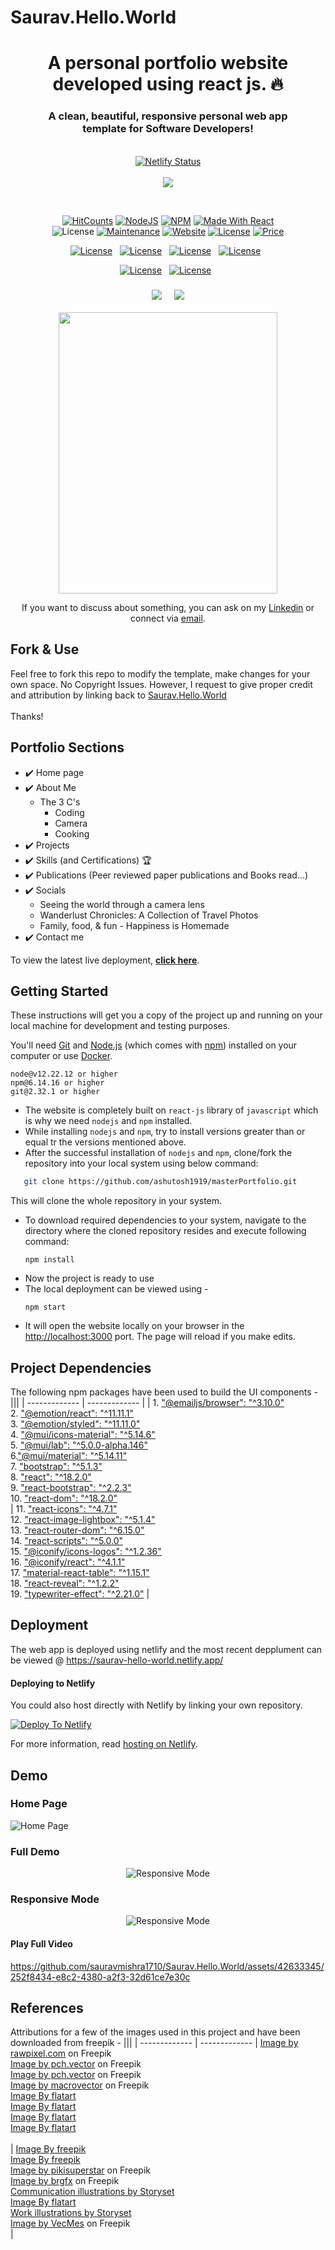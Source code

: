 # Saurav.Hello.World


<h1 align="center"> A personal portfolio website developed using react js. 🔥 </h1> 
<h3 align="center"> A clean, beautiful, responsive personal web app <br /> template for Software Developers! </h3>

<p align="center">
  </br>
    <a href="https://app.netlify.com/sites/saurav-hello-world/deploys"><img alt="Netlify Status" src="https://api.netlify.com/api/v1/badges/28e7b6b5-700f-4f3d-b6e1-dfe925e05ba1/deploy-status?style=flat-square" /></a>
  </br></br>
  <a href="https://saurav-hello-world.netlify.app"><img src="https://github.com/sauravmishra1710/Saurav.Hello.World/blob/0014828caa1b6beedc52e7a41520c6fb903bec37/src/img/readme%20_resources/view-deployment--saurav.hello.world.svg"/</a>
</p>
</br>
<p align="center">
  <a href="http://hits.dwyl.com/sauravmishra1710/SauravHelloWorld"><img alt="HitCounts" src="https://hits.dwyl.com/sauravmishra1710/SauravHelloWorld.svg?style=flat-square" /></a>
  <a href="https://nodejs.org/en/blog/release/v12.13.0/"><img alt="NodeJS" src="https://img.shields.io/badge/node-12.22.12-important?style=flat-square" /></a>
  <a href="https://www.npmjs.com/package/npm/v/6.13.4"><img alt="NPM" src="https://img.shields.io/badge/npm-6.14.16-blueviolet?style=flat-square" /></a>
  <a href="https://reactjs.org/"><img alt="Made With React" src="https://img.shields.io/badge/made%20with-react-61DAFB?style=flat-square" /></a>
  <br/>
  <a ><img alt="License" src="https://img.shields.io/badge/no-copyright-issues" /></a>
  <a href="https://github.com/sauravmishra1710/Saurav.Hello.World/commits/main/"><img alt="Maintenance" src="https://img.shields.io/badge/maintained-yes-green.svg?style=flat-square" /></a>
  <a href="http://badges.mit-license.org/"><img alt="Website" src="https://img.shields.io/badge/website-up-yellow?style=flat-square" /></a>
  <a href="https://saurav-hello-world.netlify.app/"><img alt="License" src="http://img.shields.io/:license-mit-blue.svg?style=flat-square?style=flat-square" /></a>
  <a href="https://img.shields.io/badge/price-free-ff69b4"><img alt="Price" src="https://img.shields.io/badge/price-free-ff69b4?style=flat-square" /></a>
</p>
<p align="center">
  <a href="https://forthebadge.com"><img alt="License" src="https://forthebadge.com/images/badges/built-with-love.svg?style=flat-square?style=flat-square" /></a> &nbsp;
  <a href="https://forthebadge.com"><img alt="License" src="https://forthebadge.com/images/badges/made-with-javascript.svg?style=flat-square?style=flat-square" /></a> &nbsp;
  <a href="https://forthebadge.com"><img alt="License" src="https://forthebadge.com/images/badges/open-source.svg?style=flat-square?style=flat-square" /></a> &nbsp;
  <a href="https://forthebadge.com"><img alt="License" src="https://forthebadge.com/images/badges/powered-by-coffee.svg?style=flat-square?style=flat-square" /></a> &nbsp;
</p>

<p align="center">
  <a href="https://forthebadge.com"><img alt="License" src="https://img.shields.io/github/stars/sauravmishra1710/Saurav.Hello.World?color=red&logo=github&style=for-the-badge" /></a> &nbsp;
  <a href="https://forthebadge.com"><img alt="License" src="https://img.shields.io/github/forks/sauravmishra1710/Saurav.Hello.World?color=red&logo=github&style=for-the-badge" /></a> &nbsp;
</p>

<h3 align="center">
    <a href="https://github.com/sauravmishra1710/Saurav.Hello.World/issues"><img src="https://github.com/sauravmishra1710/Saurav.Hello.World/blob/dev/src/img/readme%20_resources/report-a-bug.svg"/></a> &nbsp; &nbsp;
    <a href="https://github.com/sauravmishra1710/Saurav.Hello.World/issues"><img src="https://github.com/sauravmishra1710/Saurav.Hello.World/blob/dev/src/img/readme%20_resources/request-a-feature.svg"/></a>
</h3>


<p align="center">
  <img src="https://github.com/sauravmishra1710/Saurav.Hello.World/blob/dev/src/img/readme%20_resources/SplashScreen.jpg" width="350" height="450">
</p>
<p align="center">If you want to discuss about something, you can ask on my <a href="https://www.linkedin.com/in/saurav-mishra1710/">Linkedin</a> or connect via <a href="mailto:saurav.mishra@live.com">email</a>.</p>

## Fork & Use
<p>
  Feel free to fork this repo to modify the template, make changes for your own space. No Copyright Issues. However, I request to give proper credit and attribution by linking back to 
  <a href="https://github.com/sauravmishra1710/Saurav.Hello.World/">Saurav.Hello.World</a> </br></br> Thanks!
</p>

## Portfolio Sections
- ✔️ Home page<br>
- ✔️ About Me<br>
  - The 3 C's
    - Coding
    - Camera
    - Cooking<br>
- ✔️ Projects<br>
- ✔️ Skills (and Certifications) 🏆<br>
- ✔️ Publications (Peer reviewed paper publications and Books read...)<br>
- ✔️ Socials
    - Seeing the world through a camera lens
    - Wanderlust Chronicles: A Collection of Travel Photos
    - Family, food, & fun - Happiness is Homemade
- ✔️ Contact me

To view the latest live deployment, **[click here](https://saurav-hello-world.netlify.app/)**.

## Getting Started

These instructions will get you a copy of the project up and running on your local machine for development and testing purposes.

You'll need [Git](https://git-scm.com) and [Node.js](https://nodejs.org/en/download/) (which comes with [npm](http://npmjs.com)) installed on your computer or use [Docker](https://www.docker.com/products/docker-desktop).

```
node@v12.22.12 or higher
npm@6.14.16 or higher
git@2.32.1 or higher
```
- The website is completely built on `react-js` library of `javascript` which is why we need `nodejs` and `npm` installed.
- While installing `nodejs` and `npm`, try to install versions greater than or equal tr the versions mentioned above.
- After the successful installation of `nodejs` and `npm`, clone/fork the repository into your local system using below command:
```bash
   git clone https://github.com/ashutosh1919/masterPortfolio.git
  ```
  This will clone the whole repository in your system.
- To download required dependencies to your system, navigate to the directory where the cloned repository resides and execute following command:
  ```node
  npm install
  ```
- Now the project is ready to use
- The local deployment can be viewed using -
   ```node
  npm start
   ```
- It will open the website locally on your browser in the [http://localhost:3000](http://localhost:3000) port.
The page will reload if you make edits.

## Project Dependencies

The following npm packages have been used to build the UI components - 
|||
| ------------- | ------------- |
| 1. ["@emailjs/browser": "^3.10.0"](https://www.npmjs.com/package/@emailjs/browser) <br> 2. ["@emotion/react": "^11.11.1"](https://www.npmjs.com/package/@emotion/react)<br> 3. ["@emotion/styled": "^11.11.0"](https://www.npmjs.com/package/@emotion/styled)<br> 4. ["@mui/icons-material": "^5.14.6"](https://www.npmjs.com/package/@mui/icons-material)<br> 5. ["@mui/lab": "^5.0.0-alpha.146"](https://www.npmjs.com/package/@mui/lab)<br> 6.["@mui/material": "^5.14.11"](https://www.npmjs.com/package/@mui/material)<br> 7. ["bootstrap": "^5.1.3"](https://www.npmjs.com/package/bootstrap)<br> 8. ["react": "^18.2.0"](https://www.npmjs.com/package/react)<br> 9. ["react-bootstrap": "^2.2.3"](https://www.npmjs.com/package/react-bootstrap)<br> 10. ["react-dom": "^18.2.0"](https://www.npmjs.com/package/react-dom)<br> | 11. ["react-icons": "^4.7.1"](https://www.npmjs.com/package/react-icons) <br>12. ["react-image-lightbox": "^5.1.4"](https://www.npmjs.com/package/react-image-lightbox) <br>13. ["react-router-dom": "^6.15.0"](https://www.npmjs.com/package/react-router-dom) <br>14. ["react-scripts": "^5.0.0"](https://www.npmjs.com/package/react-scripts) <br>15. ["@iconify/icons-logos": "^1.2.36"](https://www.npmjs.com/package/@iconify-icons/logos) <br>16. ["@iconify/react": "^4.1.1"](https://www.npmjs.com/package/@iconify/react) <br>17. ["material-react-table": "^1.15.1"](https://www.npmjs.com/package/material-react-table) <br>18. ["react-reveal": "^1.2.2"](https://www.npmjs.com/package/react-reveal) <br>19. ["typewriter-effect": "^2.21.0"](https://www.npmjs.com/package/typewriter-effect) |

## Deployment
The web app is deployed using netlify and the most recent depplument can be viewed @ https://saurav-hello-world.netlify.app/
#### Deploying to Netlify

You could also host directly with Netlify by linking your own repository.

[![Deploy To Netlify](https://www.netlify.com/img/deploy/button.svg)](https://app.netlify.com/start/deploy?repository=https://github.com/sauravmishra1710/Saurav.Hello.World)

For more information, read [hosting on Netlify](https://create-react-app.dev/docs/deployment/#netlify).

## Demo
### Home Page
![Home Page](https://github.com/sauravmishra1710/Saurav.Hello.World/blob/dev/src/img/readme%20_resources/ReadMeImg.jpg)

### Full Demo
<p align="center">
  <img src="https://github.com/sauravmishra1710/Saurav.Hello.World/blob/dev/src/img/readme%20_resources/FullDemo.gif" alt="Responsive Mode" />
</p>

### Responsive Mode
<p align="center">
  <img src="https://github.com/sauravmishra1710/Saurav.Hello.World/blob/dev/src/img/readme%20_resources/ResponsivePhone.gif" alt="Responsive Mode" />
</p>

#### Play Full Video
https://github.com/sauravmishra1710/Saurav.Hello.World/assets/42633345/252f8434-e8c2-4380-a2f3-32d61ce7e30c

## References

Attributions for a few of the images used in this project and have been downloaded from freepik -
|||
| ------------- | ------------- |
<a href="https://www.freepik.com/free-photo/documents-paperwork-business-strategy-concept_16442635.htm#page=3&query=digital%20publications&position=15&from_view=search&track=ais&uuid=8d17f520-95c1-42d2-9631-b051e29a9ab7">Image by rawpixel.com</a> on Freepik <br><a href="https://www.freepik.com/free-vector/tiny-content-writers-creating-web-articles-flat-illustration_13146666.htm#page=6&query=digital%20publications&position=31&from_view=search&track=ais&uuid=aebc27b5-9e28-4e2e-8623-cf099259e8d4">Image by pch.vector</a> on Freepik <br><a href="https://www.freepik.com/free-vector/tiny-male-author-screenwriter-writing-story-movie-script-screenplay-writer-vintage-typewriter-with-paper-flat-vector-illustration-creativity-journalism-concept-banner-landing-web-page_28480871.htm#page=7&query=digital%20publications&position=48&from_view=search&track=ais&uuid=6db26ec2-b2e8-47af-9f3a-fd6c8fa9691a">Image by pch.vector</a> on Freepik <br><a href="https://www.freepik.com/free-vector/cooking-as-hobby-composition-with-man-enjoying-culinary-experience-tasting-dishes-his-kitchen_14658237.htm#page=2&query=cooking&position=9&from_view=search&track=sph&uuid=155eb9a9-94bd-4777-baa4-619f203f61cd">Image by macrovector</a> on Freepik <br><a href="https://www.freepik.com/free-ai-image/3d-digital-render-boy-with-camera-isolated-white-background_65674906.htm#page=2&query=photography&position=14&from_view=search&track=sph&uuid=892372e8-8766-443a-8b38-e8423cab3d87">Image By flatart</a> <br><a href="https://www.freepik.com/free-ai-image/3d-render-little-boy-with-chef-s-hat-cooking_65677440.htm#fromView=search&term=cooking+coding&page=1&position=41&track=ais_ai_generated&regularType=ai">Image By flatart</a> <br><a href="https://www.freepik.com/free-ai-image/3d-illustration-cartoon-character-with-camera-backpack_65675242.htm#fromView=search&term=photographer&page=1&position=18&track=ais_ai_generated&regularType=ai">Image By flatart</a> <br><a href="https://www.freepik.com/free-ai-image/3d-render-little-boy-with-glasses-tie-white-background_65675794.htm#fromView=search&term=programmer+toon&page=1&position=23&track=ais_ai_generated&regularType=ai">Image By flatart</a> <br><br> | <a href="https://www.freepik.com/free-ai-image/3d-portrait-people_66108324.htm#fromView=search&term=coding+toon&page=1&position=0&track=ais_ai_generated&regularType=ai&uuid=1f5fbf31-a1bd-4212-881a-d2100972ea69">Image By freepik</a><br><a href="https://www.freepik.com/free-ai-image/view-3d-man-dish-washing_59992327.htm#fromView=search&term=cooking+toon&page=1&position=14&track=ais_ai_generated&regularType=ai&uuid=1ae07e54-7149-4d19-a7e4-ad8d4263f6b7">Image By freepik</a><br><a href="https://www.freepik.com/free-vector/hand-drawn-teamwork-concept_20224953.htm#query=collaborate%20toon&position=7&from_view=search&track=ais&uuid=fb02762c-96d5-4ff6-9e14-7de5cd8538f4">Image by pikisuperstar</a> on Freepik<br><a href="https://www.freepik.com/free-vector/children-with-word-thank-you_30978983.htm#query=thanks%20toon&position=34&from_view=search&track=ais&uuid=f02076c5-25ae-4e5b-8514-98d8fb07ff06">Image by brgfx</a> on Freepik<br><a href="https://storyset.com/communication">Communication illustrations by Storyset</a><br><a href="https://www.freepik.com/free-ai-image/3d-illustration-cartoon-boy-with-camera-his-shoulder_89263424.htm#fromView=search&term=nature+photographer&page=2&position=24&track=ais_ai_generated&regularType=ai&uuid=42744f4b-f80b-4cc3-9f31-4ca9ec41dc80">Image By flatart</a><br><a href="https://storyset.com/work">Work illustrations by Storyset</a> <br><a href="https://www.freepik.com/free-vector/watercolour-background-with-leaves_15206849.htm#query=old%20paper&position=0&from_view=keyword&track=ais&uuid=b617e034-55fc-45d9-a8ab-625e6005af89">Image by VecMes</a> on Freepik <br>|
